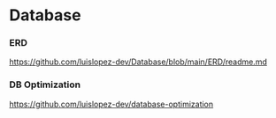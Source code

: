 # Database

### ERD
https://github.com/luislopez-dev/Database/blob/main/ERD/readme.md
### DB Optimization
https://github.com/luislopez-dev/database-optimization
